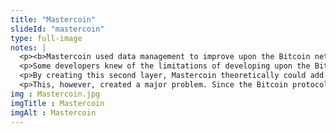 ```yaml
--- 
title: "Mastercoin"
slideId: "mastercoin"
type: full-image
notes: |
  <p><b>Mastercoin used data management to improve upon the Bitcoin network.</b></p>
  <p>Some developers knew of the limitations of developing upon the Bitcoin network. But what if they could add another layer to the existing Bitcoin protocol in order to facilitate capabilities including the deployment of smart contracts and creating new virtual currencies? This question was explored in 2013 by a project known as Mastercoin. Its goal was to create a robust, decentralized digital economy that could utilize the capabilities of smart contracts.</p>
  <p>By creating this second layer, Mastercoin theoretically could add these capabilities to the Bitcoin network without altering the protocol itself. It would work in addition to, not instead of, Bitcoin. Successfully implementing this functionality would have allowed Bitcoin to move past simple money transfer; the network could be used to manage things like assets, stocks, and other investments. Users could trade in their bitcoin to receive a newly created alt-coin that would be native to the mastercoin network. This was achieved by adding a bit of code at the end of Bitcoin transactions in order to manage the transfer of Mastercoins.</p>
  <p>This, however, created a major problem. Since the Bitcoin protocol could not properly govern the actions of Mastercoin, users could possibly manipulate the Mastercoin network. Additionally, there was dispute within the community that Mastercoin could sufficiently deploy and house smart contracts. The project was rebranded to Omni in 2015. However, that year another blockchain-based platform would be introduced.</p>
img : Mastercoin.jpg
imgTitle : Mastercoin
imgAlt : Mastercoin
---
```

